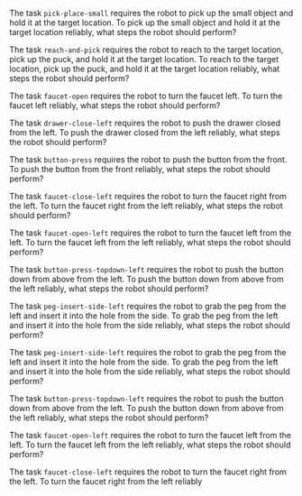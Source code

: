 

The task `pick-place-small` requires the robot to pick up the small object and hold it at the target location.
To pick up the small object and hold it at the target location reliably, what steps the robot should perform?

The task `reach-and-pick` requires the robot to reach to the target location, pick up the puck, and hold it at the target location.
To reach to the target location, pick up the puck, and hold it at the target location reliably, what steps the robot should perform?

The task `faucet-open` requires the robot to turn the faucet left.
To turn the faucet left reliably, what steps the robot should perform?

The task `drawer-close-left` requires the robot to push the drawer closed from the left.
To push the drawer closed from the left reliably, what steps the robot should perform?

The task `button-press` requires the robot to push the button from the front.
To push the button from the front reliably, what steps the robot should perform?

The task `faucet-close-left` requires the robot to turn the faucet right from the left.
To turn the faucet right from the left reliably, what steps the robot should perform?

The task `faucet-open-left` requires the robot to turn the faucet left from the left.
To turn the faucet left from the left reliably, what steps the robot should perform?

The task `button-press-topdown-left` requires the robot to push the button down from above from the left.
To push the button down from above from the left reliably, what steps the robot should perform?

The task `peg-insert-side-left` requires the robot to grab the peg from the left and insert it into the hole from the side.
To grab the peg from the left and insert it into the hole from the side reliably, what steps the robot should perform?

The task `peg-insert-side-left` requires the robot to grab the peg from the left and insert it into the hole from the side.
To grab the peg from the left and insert it into the hole from the side reliably, what steps the robot should perform?

The task `button-press-topdown-left` requires the robot to push the button down from above from the left.
To push the button down from above from the left reliably, what steps the robot should perform?

The task `faucet-open-left` requires the robot to turn the faucet left from the left.
To turn the faucet left from the left reliably, what steps the robot should perform?

The task `faucet-close-left` requires the robot to turn the faucet right from the left.
To turn the faucet right from the left reliably